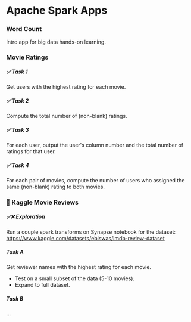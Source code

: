 # Apache Spark Apps

### Word Count
Intro app for big data hands-on learning.

### Movie Ratings
##### ✅ Task 1
Get users with the highest rating for each movie.

##### ✅ Task 2
Compute the total number of (non-blank) ratings.

##### ✅ Task 3
For each user, output the user's column number and the total number of ratings for that user.

##### ✅ Task 4
For each pair of movies, compute the number of users who assigned the same (non-blank) rating to both movies.

### 🚧 Kaggle Movie Reviews
##### ✅❌ Exploration
Run a couple spark transforms on Synapse notebook for the dataset: https://www.kaggle.com/datasets/ebiswas/imdb-review-dataset

##### Task A
Get reviewer names with the highest rating for each movie.
- Test on a small subset of the data (5-10 movies).
- Expand to full dataset.

##### Task B
...
